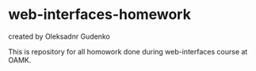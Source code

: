 # web-interfaces-homework
created by Oleksadnr Gudenko

This is repository for all homowork done during web-interfaces course at OAMK.

